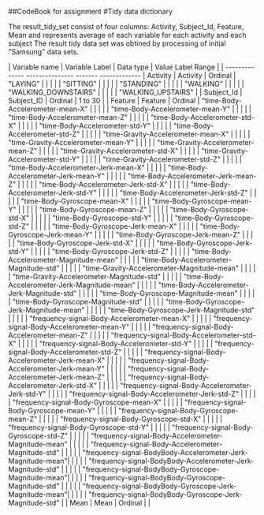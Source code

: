 ##CodeBook for assignment
#Tidy data dictionary

The result_tidy_set consist of four columns: Activity, Subject_Id, Feature, Mean  and represents average of each variable for each activity and each subject
The result tidy data set was obtined by processing of initial "Samsung" data sets.


| Variable name  | Variable Label |  Data type | Value Label Range |
| --------------  ---------------   -------     -------------
| Activity       | Activity       |  Ordinal   | "LAYING" |
|                |                |            | "SITTING" |
|                |                |            | "STANDING" |
|                |                |            | "WALKING" |
|                |                |            | "WALKING_DOWNSTAIRS" |
|                |                |            | "WALKING_UPSTAIRS"  |
| Subject_Id     | Subject_ID     | Ordinal    | 1 to 30 |
| Feature        | Feature        | Ordinal    | "time-Body-Accelerometer-mean-X" |
|                |                |            | "time-Body-Accelerometer-mean-Y" |
|                |                |            | "time-Body-Accelerometer-mean-Z" |
|                |                |            | "time-Body-Accelerometer-std-X" |
|                |                |            | "time-Body-Accelerometer-std-Y" |
|                |                |            | "time-Body-Accelerometer-std-Z" |
|                |                |            | "time-Gravity-Accelerometer-mean-X" |
|                |                |            | "time-Gravity-Accelerometer-mean-Y" |
|                |                |            | "time-Gravity-Accelerometer-mean-Z" |
|                |                |            | "time-Gravity-Accelerometer-std-X"  |
|                |                |            | "time-Gravity-Accelerometer-std-Y"  |
|                |                |            | "time-Gravity-Accelerometer-std-Z"  |
|                |                |            | "time-Body-Accelerometer-Jerk-mean-X" |
|                |                |            | "time-Body-Accelerometer-Jerk-mean-Y" |
|                |                |            | "time-Body-Accelerometer-Jerk-mean-Z" |
|                |                |            | "time-Body-Accelerometer-Jerk-std-X"  |
|                |                |            | "time-Body-Accelerometer-Jerk-std-Y"  |
|                |                |            | "time-Body-Accelerometer-Jerk-std-Z"  |
|                |                |            | "time-Body-Gyroscope-mean-X" |
|                |                |            | "time-Body-Gyroscope-mean-Y" |
|                |                |            | "time-Body-Gyroscope-mean-Z" |
|                |                |            | "time-Body-Gyroscope-std-X"  |
|                |                |            | "time-Body-Gyroscope-std-Y"  |
|                |                |            | "time-Body-Gyroscope-std-Z"  |
|                |                |            | "time-Body-Gyroscope-Jerk-mean-X" |
|                |                |            | "time-Body-Gyroscope-Jerk-mean-Y" |
|                |                |            | "time-Body-Gyroscope-Jerk-mean-Z" |
|                |                |            | "time-Body-Gyroscope-Jerk-std-X"  |
|                |                |            | "time-Body-Gyroscope-Jerk-std-Y"  |
|                |                |            | "time-Body-Gyroscope-Jerk-std-Z"  |
|                |                |            | "time-Body-Accelerometer-Magnitude-mean" |
|                |                |            | "time-Body-Accelerometer-Magnitude-std" |
|                |                |            | "time-Gravity-Accelerometer-Magnitude-mean" |
|                |                |            | "time-Gravity-Accelerometer-Magnitude-std" |
|                |                |            | "time-Body-Accelerometer-Jerk-Magnitude-mean" |
|                |                |            | "time-Body-Accelerometer-Jerk-Magnitude-std" |
|                |                |            | "time-Body-Gyroscope-Magnitude-mean" |
|                |                |            | "time-Body-Gyroscope-Magnitude-std" |
|                |                |            | "time-Body-Gyroscope-Jerk-Magnitude-mean" |
|                |                |            | "time-Body-Gyroscope-Jerk-Magnitude-std" |
|                |                |            | "frequency-signal-Body-Accelerometer-mean-X" |
|                |                |            | "frequency-signal-Body-Accelerometer-mean-Y" |
|                |                |            | "frequency-signal-Body-Accelerometer-mean-Z" |
|                |                |            | "frequency-signal-Body-Accelerometer-std-X"  |
|                |                |            | "frequency-signal-Body-Accelerometer-std-Y"  |
|                |                |            | "frequency-signal-Body-Accelerometer-std-Z"  |
|                |                |            | "frequency-signal-Body-Accelerometer-Jerk-mean-X" |
|                |                |            | "frequency-signal-Body-Accelerometer-Jerk-mean-Y" |
|                |                |            | "frequency-signal-Body-Accelerometer-Jerk-mean-Z" |
|                |                |            | "frequency-signal-Body-Accelerometer-Jerk-std-X"  |
|                |                |            | "frequency-signal-Body-Accelerometer-Jerk-std-Y"  |
|                |                |            | "frequency-signal-Body-Accelerometer-Jerk-std-Z"  |
|                |                |            | "frequency-signal-Body-Gyroscope-mean-X" |
|                |                |            | "frequency-signal-Body-Gyroscope-mean-Y" |
|                |                |            | "frequency-signal-Body-Gyroscope-mean-Z" |
|                |                |            | "frequency-signal-Body-Gyroscope-std-X"  |
|                |                |            | "frequency-signal-Body-Gyroscope-std-Y"  |
|                |                |            | "frequency-signal-Body-Gyroscope-std-Z"   |
|                |                |            | "frequency-signal-Body-Accelerometer-Magnitude-mean" |
|                |                |            | "frequency-signal-Body-Accelerometer-Magnitude-std"  |
|                |                |            | "frequency-signal-BodyBody-Accelerometer-Jerk-Magnitude-mean"|
|                |                |            | "frequency-signal-BodyBody-Accelerometer-Jerk-Magnitude-std" |
|                |                |            | "frequency-signal-BodyBody-Gyroscope-Magnitude-mean"|
|                |                |            | "frequency-signal-BodyBody-Gyroscope-Magnitude-std" |
|                |                |            | "frequency-signal-BodyBody-Gyroscope-Jerk-Magnitude-mean"|
|                |                |            | "frequency-signal-BodyBody-Gyroscope-Jerk-Magnitude-std" |
| Mean           | Mean           | Ordinal    |                                                          |